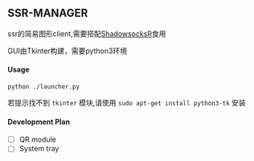 SSR-MANAGER
---

ssr的简易图形client,需要搭配[ShadowsocksR](https://github.com/shadowsocksr-backup/shadowsocksr)食用

GUI由Tkinter构建，需要python3环境


#### Usage
`python ./launcher.py`

若提示找不到 `tkinter` 模块,请使用 `sudo apt-get install python3-tk` 安装


#### Development Plan

* [ ] QR module
* [ ] System tray
